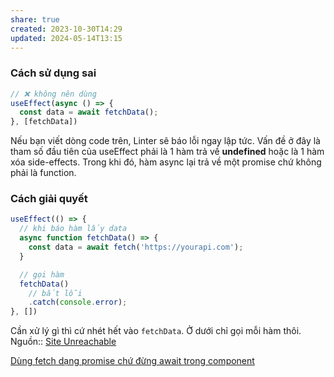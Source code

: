 ```yaml
---
share: true
created: 2023-10-30T14:29
updated: 2024-05-14T13:15
---
```


### Cách sử dụng sai

```javascript
// ❌ không nên dùng
useEffect(async () => {
  const data = await fetchData();
}, [fetchData])
```

Nếu bạn viết dòng code trên, Linter sẽ báo lỗi ngay lập tức. Vấn đề ở đây là tham số đầu tiên của useEffect phải là 1 hàm trả về **undefined** hoặc là 1 hàm xóa side-effects. Trong khi đó, hàm async lại trả về một promise chứ không phải là function.

### Cách giải quyết
```javascript
useEffect(() => {
  // khi báo hàm lấy data
  async function fetchData() => {
    const data = await fetch('https://yourapi.com');
  }

  // gọi hàm
  fetchData()
    // bắt lỗi
    .catch(console.error);
}, [])
```
Cần xử lý gì thì cứ nhét hết vào `fetchData`. Ở dưới chỉ gọi mỗi hàm thôi.
Nguồn:: [Site Unreachable](https://techmaster.vn/posts/37327/cach-su-dung-ham-async-trong-useeffect-co-vi-du)

[Dùng fetch dạng promise chứ đừng await trong component](../../Component,%20render,%20JSX/D%C3%B9ng%20fetch%20d%E1%BA%A1ng%20promise%20ch%E1%BB%A9%20%C4%91%E1%BB%ABng%20await%20trong%20component.md)